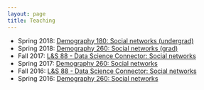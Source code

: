 ```yaml
---
layout: page
title: Teaching
---
```


* Spring 2018: [Demography 180: Social networks (undergrad)](teaching/2018sp_demog180.html)
* Spring 2018: [Demography 260: Social networks (grad)](teaching/2018sp_demog260.html)
* Fall 2017: [L&S 88 - Data Science Connector: Social networks](teaching/2017fa_ls88.html)
* Spring 2017: [Demography 260: Social networks](teaching/201701_demog260.html)
* Fall 2016: [L&S 88 - Data Science Connector: Social networks](teaching/2016fa_ls88.html)
* Spring 2016: [Demography 260: Social networks](teaching/201601_demog260.html)

